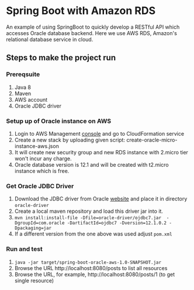 # Spring Boot with Amazon RDS

An example of using SpringBoot to quickly develop a RESTful API which accesses Oracle database backend. Here we use AWS RDS, Amazon's relational database service in cloud.

## Steps to make the project run

### Prereqsuite

1. Java 8
2. Maven
3. AWS account 
4. Oracle JDBC driver

### Setup up of Oracle instance on AWS

1. Login to AWS Management [console](https://aws.amazon.com/) and go to CloudFormation service 
2. Create a new stack by uploading given script: create-oracle-micro-instance-aws.json
3. It will create new security group and new RDS instance with 2.micro tier won't incur any charge. 
4. Oracle database version is 12.1 and will be created with t2.micro instance which is free. 


### Get Oracle JDBC Driver

1. Download the JDBC driver from Oracle [website](http://www.oracle.com/technetwork/database/features/jdbc/index-091264.html) and place it in directory `oracle-driver`
2. Create a local maven repository and load this driver jar into it.
3. `mvn install:install-file -Dfile=oracle-driver/ojdbc7.jar  -DgroupId=com.oracle -DartifactId=ojdbc7 -Dversion=12.1.0.2 -Dpackaging=jar`
4. If a different version from the one above was used adjust `pom.xml`

### Run and test

1. `java -jar target/spring-boot-oracle-aws-1.0-SNAPSHOT.jar`
2. Browse the URL http://localhost:8080/posts to list all resources
3. Browse the URL, for example, http://localhost:8080/posts/1 (to get single resource)
